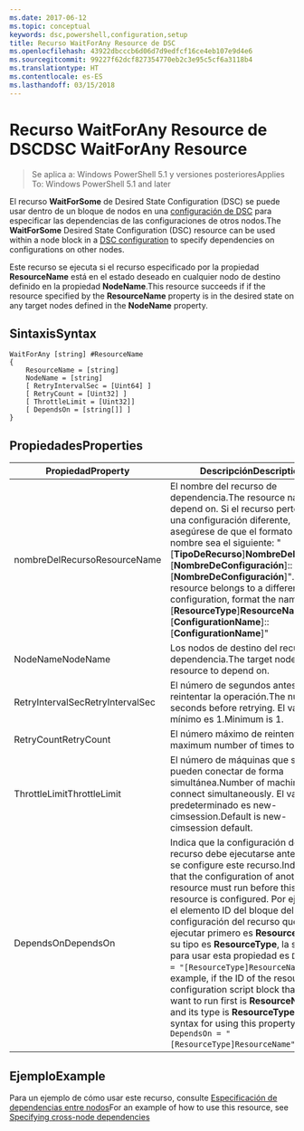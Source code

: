 ```yaml
---
ms.date: 2017-06-12
ms.topic: conceptual
keywords: dsc,powershell,configuration,setup
title: Recurso WaitForAny Resource de DSC
ms.openlocfilehash: 43922dbcccb6d06d7d9edfcf16ce4eb107e9d4e6
ms.sourcegitcommit: 99227f62dcf827354770eb2c3e95c5cf6a3118b4
ms.translationtype: HT
ms.contentlocale: es-ES
ms.lasthandoff: 03/15/2018
---
```

# <a name="dsc-waitforany-resource"></a><span data-ttu-id="29509-103">Recurso WaitForAny Resource de DSC</span><span class="sxs-lookup"><span data-stu-id="29509-103">DSC WaitForAny Resource</span></span>

> <span data-ttu-id="29509-104">Se aplica a: Windows PowerShell 5.1 y versiones posteriores</span><span class="sxs-lookup"><span data-stu-id="29509-104">Applies To: Windows PowerShell 5.1 and later</span></span>

<span data-ttu-id="29509-105">El recurso **WaitForSome** de Desired State Configuration (DSC) se puede usar dentro de un bloque de nodos en una [configuración de DSC](configurations.md) para especificar las dependencias de las configuraciones de otros nodos.</span><span class="sxs-lookup"><span data-stu-id="29509-105">The **WaitForSome** Desired State Configuration (DSC) resource can be used within a node block in a [DSC configuration](configurations.md) to specify dependencies on configurations on other nodes.</span></span>

<span data-ttu-id="29509-106">Este recurso se ejecuta si el recurso especificado por la propiedad **ResourceName** está en el estado deseado en cualquier nodo de destino definido en la propiedad **NodeName**.</span><span class="sxs-lookup"><span data-stu-id="29509-106">This resource succeeds if if the resource specified by the **ResourceName** property is in the desired state on any target nodes defined in the **NodeName** property.</span></span>


## <a name="syntax"></a><span data-ttu-id="29509-107">Sintaxis</span><span class="sxs-lookup"><span data-stu-id="29509-107">Syntax</span></span>

```
WaitForAny [string] #ResourceName
{
    ResourceName = [string]
    NodeName = [string]
    [ RetryIntervalSec = [Uint64] ]
    [ RetryCount = [Uint32] ] 
    [ ThrottleLimit = [Uint32]]
    [ DependsOn = [string[]] ]
}
```

## <a name="properties"></a><span data-ttu-id="29509-108">Propiedades</span><span class="sxs-lookup"><span data-stu-id="29509-108">Properties</span></span>

|  <span data-ttu-id="29509-109">Propiedad</span><span class="sxs-lookup"><span data-stu-id="29509-109">Property</span></span>  |  <span data-ttu-id="29509-110">Descripción</span><span class="sxs-lookup"><span data-stu-id="29509-110">Description</span></span>   | 
|---|---| 
| <span data-ttu-id="29509-111">nombreDelRecurso</span><span class="sxs-lookup"><span data-stu-id="29509-111">ResourceName</span></span>| <span data-ttu-id="29509-112">El nombre del recurso de dependencia.</span><span class="sxs-lookup"><span data-stu-id="29509-112">The resource name to depend on.</span></span> <span data-ttu-id="29509-113">Si el recurso pertenece a una configuración diferente, asegúrese de que el formato del nombre sea el siguiente: "[__TipoDeRecurso__]__NombreDeRecurso__::[__NombreDeConfiguración__]::[__NombreDeConfiguración__]".</span><span class="sxs-lookup"><span data-stu-id="29509-113">If this resource belongs to a different configuration, format the name as "[__ResourceType__]__ResourceName__::[__ConfigurationName__]::[__ConfigurationName__]"</span></span>| 
| <span data-ttu-id="29509-114">NodeName</span><span class="sxs-lookup"><span data-stu-id="29509-114">NodeName</span></span>| <span data-ttu-id="29509-115">Los nodos de destino del recurso de dependencia.</span><span class="sxs-lookup"><span data-stu-id="29509-115">The target nodes of the resource to depend on.</span></span>| 
| <span data-ttu-id="29509-116">RetryIntervalSec</span><span class="sxs-lookup"><span data-stu-id="29509-116">RetryIntervalSec</span></span>| <span data-ttu-id="29509-117">El número de segundos antes de reintentar la operación.</span><span class="sxs-lookup"><span data-stu-id="29509-117">The number of seconds before retrying.</span></span> <span data-ttu-id="29509-118">El valor mínimo es 1.</span><span class="sxs-lookup"><span data-stu-id="29509-118">Minimum is 1.</span></span>| 
| <span data-ttu-id="29509-119">RetryCount</span><span class="sxs-lookup"><span data-stu-id="29509-119">RetryCount</span></span>| <span data-ttu-id="29509-120">El número máximo de reintentos.</span><span class="sxs-lookup"><span data-stu-id="29509-120">The maximum number of times to retry.</span></span>| 
| <span data-ttu-id="29509-121">ThrottleLimit</span><span class="sxs-lookup"><span data-stu-id="29509-121">ThrottleLimit</span></span>| <span data-ttu-id="29509-122">El número de máquinas que se pueden conectar de forma simultánea.</span><span class="sxs-lookup"><span data-stu-id="29509-122">Number of machines to connect simultaneously.</span></span> <span data-ttu-id="29509-123">El valor predeterminado es new-cimsession.</span><span class="sxs-lookup"><span data-stu-id="29509-123">Default is new-cimsession default.</span></span>| 
| <span data-ttu-id="29509-124">DependsOn</span><span class="sxs-lookup"><span data-stu-id="29509-124">DependsOn</span></span> | <span data-ttu-id="29509-125">Indica que la configuración de otro recurso debe ejecutarse antes de que se configure este recurso.</span><span class="sxs-lookup"><span data-stu-id="29509-125">Indicates that the configuration of another resource must run before this resource is configured.</span></span> <span data-ttu-id="29509-126">Por ejemplo, si el elemento ID del bloque del script de configuración del recurso que quiere ejecutar primero es __ResourceName__ y su tipo es __ResourceType__, la sintaxis para usar esta propiedad es `DependsOn = "[ResourceType]ResourceName"`.</span><span class="sxs-lookup"><span data-stu-id="29509-126">For example, if the ID of the resource configuration script block that you want to run first is __ResourceName__ and its type is __ResourceType__, the syntax for using this property is `DependsOn = "[ResourceType]ResourceName"`.</span></span>|


## <a name="example"></a><span data-ttu-id="29509-127">Ejemplo</span><span class="sxs-lookup"><span data-stu-id="29509-127">Example</span></span>

<span data-ttu-id="29509-128">Para un ejemplo de cómo usar este recurso, consulte [Especificación de dependencias entre nodos](crossNodeDependencies.md)</span><span class="sxs-lookup"><span data-stu-id="29509-128">For an example of how to use this resource, see [Specifying cross-node dependencies](crossNodeDependencies.md)</span></span>

